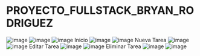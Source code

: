 # PROYECTO_FULLSTACK_BRYAN_RODRIGUEZ
![image](https://github.com/birodriguez1995/BRYAN_RODRIGUEZ/assets/32909350/52dce98e-c024-458a-94c3-dfce69051b16)
![image](https://github.com/birodriguez1995/BRYAN_RODRIGUEZ/assets/32909350/c6a46aac-6fa8-422c-a715-48b226ff8e07)
![image](https://github.com/birodriguez1995/BRYAN_RODRIGUEZ/assets/32909350/ba29c86e-145d-4456-9b15-233cf5a5312c)
Inicio
![image](https://github.com/birodriguez1995/BRYAN_RODRIGUEZ/assets/32909350/92387315-a863-4a00-b750-ae86ef6a878c)
![image](https://github.com/birodriguez1995/BRYAN_RODRIGUEZ/assets/32909350/f266d81d-6ae2-4a8b-8b51-969fe63b67ee)
Nueva Tarea
![image](https://github.com/birodriguez1995/BRYAN_RODRIGUEZ/assets/32909350/ef5d4bf8-b622-435d-889e-9edcbef5012e)
![image](https://github.com/birodriguez1995/BRYAN_RODRIGUEZ/assets/32909350/75380f31-c086-4492-89dc-6bc3a6510073)
Editar Tarea
![image](https://github.com/birodriguez1995/BRYAN_RODRIGUEZ/assets/32909350/2a330539-7d04-4712-92ec-0917a7ec8edd)
![image](https://github.com/birodriguez1995/BRYAN_RODRIGUEZ/assets/32909350/ef4e71e1-f875-4a6b-bfa9-4f364a9a4549)
Eliminar Tarea
![image](https://github.com/birodriguez1995/BRYAN_RODRIGUEZ/assets/32909350/4f322911-5c56-4135-bcd4-979bb09a02c3)
![image](https://github.com/birodriguez1995/BRYAN_RODRIGUEZ/assets/32909350/c08beec8-52b1-4320-9d87-684fcd0fee06)




